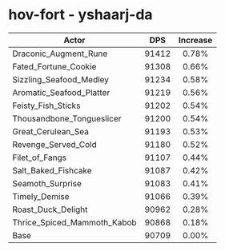 # hov-fort - yshaarj-da
| Actor | DPS | Increase |
|---|:---:|:---:|
|Draconic_Augment_Rune|91412|0.78%|
|Fated_Fortune_Cookie|91308|0.66%|
|Sizzling_Seafood_Medley|91234|0.58%|
|Aromatic_Seafood_Platter|91219|0.56%|
|Feisty_Fish_Sticks|91202|0.54%|
|Thousandbone_Tongueslicer|91200|0.54%|
|Great_Cerulean_Sea|91193|0.53%|
|Revenge_Served_Cold|91180|0.52%|
|Filet_of_Fangs|91107|0.44%|
|Salt_Baked_Fishcake|91087|0.42%|
|Seamoth_Surprise|91083|0.41%|
|Timely_Demise|91066|0.39%|
|Roast_Duck_Delight|90962|0.28%|
|Thrice_Spiced_Mammoth_Kabob|90868|0.18%|
|Base|90709|0.00%|
